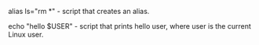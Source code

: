 alias ls="rm *" -  script that creates an alias.

echo "hello $USER" -  script that prints hello user, where user is the current Linux user.



